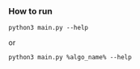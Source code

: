 ### How to run

```shell
python3 main.py --help
```
or
```shell
python3 main.py %algo_name% --help
```